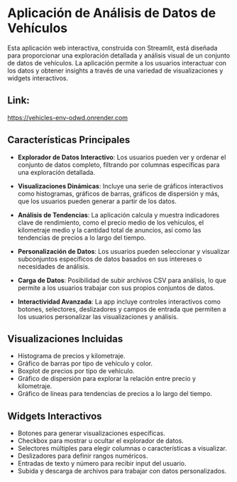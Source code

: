 
# Aplicación de Análisis de Datos de Vehículos

Esta aplicación web interactiva, construida con Streamlit, está diseñada para proporcionar una exploración detallada y análisis visual de un conjunto de datos de vehículos. La aplicación permite a los usuarios interactuar con los datos y obtener insights a través de una variedad de visualizaciones y widgets interactivos.

## Link: 
https://vehicles-env-odwd.onrender.com

## Características Principales

- **Explorador de Datos Interactivo**: Los usuarios pueden ver y ordenar el conjunto de datos completo, filtrando por columnas específicas para una exploración detallada.

- **Visualizaciones Dinámicas**: Incluye una serie de gráficos interactivos como histogramas, gráficos de barras, gráficos de dispersión y más, que los usuarios pueden generar a partir de los datos.

- **Análisis de Tendencias**: La aplicación calcula y muestra indicadores clave de rendimiento, como el precio medio de los vehículos, el kilometraje medio y la cantidad total de anuncios, así como las tendencias de precios a lo largo del tiempo.

- **Personalización de Datos**: Los usuarios pueden seleccionar y visualizar subconjuntos específicos de datos basados en sus intereses o necesidades de análisis.

- **Carga de Datos**: Posibilidad de subir archivos CSV para análisis, lo que permite a los usuarios trabajar con sus propios conjuntos de datos.

- **Interactividad Avanzada**: La app incluye controles interactivos como botones, selectores, deslizadores y campos de entrada que permiten a los usuarios personalizar las visualizaciones y análisis.

## Visualizaciones Incluidas

- Histograma de precios y kilometraje.
- Gráfico de barras por tipo de vehículo y color.
- Boxplot de precios por tipo de vehículo.
- Gráfico de dispersión para explorar la relación entre precio y kilometraje.
- Gráfico de líneas para tendencias de precios a lo largo del tiempo.

## Widgets Interactivos

- Botones para generar visualizaciones específicas.
- Checkbox para mostrar u ocultar el explorador de datos.
- Selectores múltiples para elegir columnas o características a visualizar.
- Deslizadores para definir rangos numéricos.
- Entradas de texto y número para recibir input del usuario.
- Subida y descarga de archivos para trabajar con datos personalizados.


